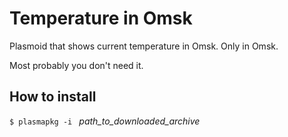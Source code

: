Temperature in Omsk
===================

Plasmoid that shows current temperature in Omsk. Only in Omsk.

Most probably you don't need it.

How to install
--------------
`$ plasmapkg -i ` *path_to_downloaded_archive*

